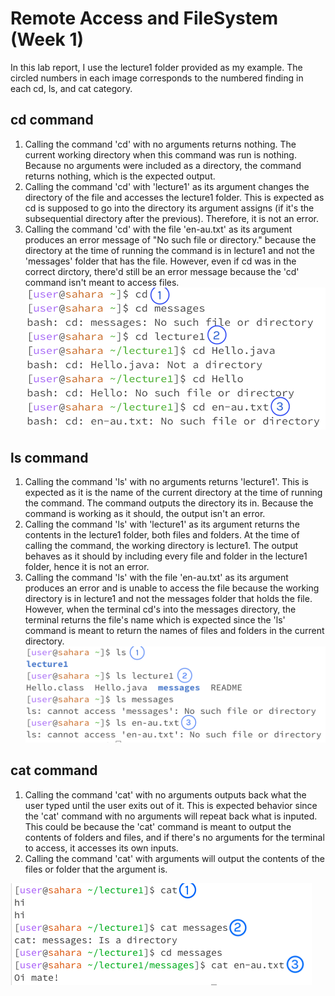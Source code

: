 # Remote Access and FileSystem (Week 1)
In this lab report, I use the lecture1 folder provided as my example. The circled numbers in each image corresponds to the numbered finding in each cd, ls, and cat category.
## cd command
1. Calling the command 'cd' with no arguments returns nothing. The current working directory when this command was run is nothing. Because  no arguments were included as a directory, the command returns nothing, which is the expected output.
2. Calling the command 'cd' with 'lecture1' as its argument changes the directory of the file and accesses the lecture1 folder. This is expected as cd is supposed to go into the directory its argument assigns (if it's the subsequential directory after the previous). Therefore, it is not an error.
3. Calling the command 'cd' with the file 'en-au.txt' as its argument produces an error message of "No such file or directory." because  the directory at the time of running the command is in lecture1 and not the 'messages' folder that has the file. However, even if cd was in the correct dirctory, there'd still be an error message because the 'cd' command isn't meant to access files.
![Image](lab1_cd_examples.png)

## ls command
1. Calling the command 'ls' with no arguments returns 'lecture1'. This is expected as it is the name of the current directory at the time of running the command. The command outputs the directory its in. Because the command is working as it should, the output isn't an error.
2. Calling the command 'ls' with 'lecture1' as its argument returns the contents in the lecture1 folder, both files and folders. At the time of calling the command, the working directory is lecture1. The output behaves as it should by including every file and folder in the lecture1 folder, hence it is not an error.
3. Calling the command 'ls' with the file 'en-au.txt' as its argument produces an error and is unable to access the file because the working directory is in lecture1 and not the messages folder that holds the file. However, when the terminal cd's into the messages directory, the terminal returns the file's name which is expected since the 'ls' command is meant to return the names of files and folders  in the current directory.
![Image](lab1_ls_examples.png)

## cat command
1. Calling the command 'cat' with no arguments outputs back what the user typed until the user exits out of it. This is expected behavior since the 'cat' command with no arguments will repeat back what is inputed. This could be because the 'cat' command is meant to output the contents of folders and files, and if there's no arguments for the terminal to access, it accesses its own inputs.
2. Calling the command 'cat' with arguments will output the contents of the files or folder that the argument is.


![Image](lab1_cat_example.png)
